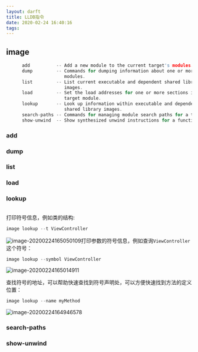 ```yaml
---
layout: darft
title: LLDB指令
date: 2020-02-24 16:40:16
tags:
---
```


## image

```c
      add          -- Add a new module to the current target's modules.
      dump         -- Commands for dumping information about one or more target
                      modules.
      list         -- List current executable and dependent shared library
                      images.
      load         -- Set the load addresses for one or more sections in a
                      target module.
      lookup       -- Look up information within executable and dependent
                      shared library images.
      search-paths -- Commands for managing module search paths for a target.
      show-unwind  -- Show synthesized unwind instructions for a function.
```

### add

### dump

### list

### load

### lookup

```

```



打印符号信息，例如类的结构:

```c
image lookup --t ViewController
```

![image-20200224165050109](/Users/joey.cao/Desktop/Learning/MyBlog/joey520.github.io/source/_posts/LLDB指令/image-20200224165050109.png)打印参数的符号信息，例如查询`ViewController`这个符号：

```c
image lookup --symbol ViewController
```

![image-20200224165014911](/Users/joey.cao/Desktop/Learning/MyBlog/joey520.github.io/source/_posts/LLDB指令/image-20200224165014911.png)

查找符号的地址，可以帮助快速查找到符号声明处，可以方便快速找到方法的定义位置：

```c
image lookup --name myMethod
```

![image-20200224164946578](/Users/joey.cao/Desktop/Learning/MyBlog/joey520.github.io/source/_posts/LLDB指令/image-20200224164946578.png)

### search-paths

### show-unwind

